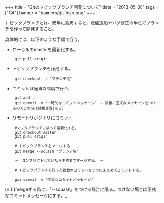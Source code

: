 +++
title = "Gitのトピックブランチ開発について"
date = "2013-05-30"
tags = ["Git"]
banner = "banners/git-logo.png"
+++

トピックブランチとは、簡単に説明すると、機能追加やバグ修正の単位でブランチを作って開発すること。

具体的には、以下のような手順で行う。

<!--more-->

- ローカルのmasterを最新化する。

  ```
   git pull origin
  ```

- トピックブランチを作成する。

  ```
   git checkout -b "ブランチ名"
  ```

- コミットは適当な間隔で行う。

  ```
   git add .
   git commit -m "一時的なコミットメッセージ"　← 最後に正式なメッセージをつけるのでこの時は結構適当(※１）
  ```

- リモートリポジトリにコミット

  ```
   #マスタブランチに移って最新化する。
   git checkout master
   git pull origin

   # トピックブランチをマージする
   git merge --squash "ブランチ名"

   ～　コンフリクトしていたら手作業でマージする。　～

   # トピックブランチで行った複数のコミットを１つにまとめてコミットする。

   git commit -m "正式なコミットメッセージ"
  ```

(※１)mergeする時に、「--squash」をつける場合に限る。つけない場合は正式なコミットメッセージにする。_
